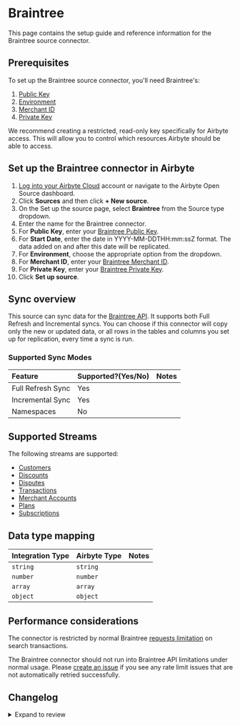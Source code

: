 # Braintree

This page contains the setup guide and reference information for the Braintree source connector.

## Prerequisites

To set up the Braintree source connector, you'll need Braintree's:

1. [Public Key](https://developer.paypal.com/braintree/articles/control-panel/important-gateway-credentials#public-key)
2. [Environment](https://developer.paypal.com/braintree/articles/control-panel/important-gateway-credentials#environment)
3. [Merchant ID](https://developer.paypal.com/braintree/articles/control-panel/important-gateway-credentials#merchant-id)
4. [Private Key](https://developer.paypal.com/braintree/articles/control-panel/important-gateway-credentials#private-key)

We recommend creating a restricted, read-only key specifically for Airbyte access. This will allow you to control which resources Airbyte should be able to access.

## Set up the Braintree connector in Airbyte

1. [Log into your Airbyte Cloud](https://platform/cloud.airbyte.io/workspaces) account or navigate to the Airbyte Open Source dashboard.
2. Click **Sources** and then click **+ New source**.
3. On the Set up the source page, select **Braintree** from the Source type dropdown.
4. Enter the name for the Braintree connector.
5. For **Public Key**, enter your [Braintree Public Key](https://developer.paypal.com/braintree/articles/control-panel/important-gateway-credentials#public-key).
6. For **Start Date**, enter the date in YYYY-MM-DDTHH:mm:ssZ format. The data added on and after this date will be replicated.
7. For **Environment**, choose the appropriate option from the dropdown.
8. For **Merchant ID**, enter your [Braintree Merchant ID](https://developer.paypal.com/braintree/articles/control-panel/important-gateway-credentials#merchant-id).
9. For **Private Key**, enter your [Braintree Private Key](https://developer.paypal.com/braintree/articles/control-panel/important-gateway-credentials#private-key).
10. Click **Set up source**.

## Sync overview

This source can sync data for the [Braintree API](https://developers.braintreepayments.com/start/overview). It supports both Full Refresh and Incremental syncs. You can choose if this connector will copy only the new or updated data, or all rows in the tables and columns you set up for replication, every time a sync is run.

### Supported Sync Modes

| Feature           | Supported?\(Yes/No\) | Notes |
| :---------------- | :------------------- | :---- |
| Full Refresh Sync | Yes                  |       |
| Incremental Sync  | Yes                  |       |
| Namespaces        | No                   |       |

## Supported Streams

The following streams are supported:

- [Customers](https://developer.paypal.com/braintr../reference/request/customer/search)
- [Discounts](https://developer.paypal.com/braintr../reference/response/discount)
- [Disputes](https://developer.paypal.com/braintr../reference/request/dispute/search)
- [Transactions](https://developers.braintreepayments.com/reference/response/transaction/python)
- [Merchant Accounts](https://developer.paypal.com/braintr../reference/response/merchant-account)
- [Plans](https://developer.paypal.com/braintr../reference/response/plan)
- [Subscriptions](https://developer.paypal.com/braintr../reference/response/subscription)

## Data type mapping

| Integration Type | Airbyte Type | Notes |
| :--------------- | :----------- | :---- |
| `string`         | `string`     |       |
| `number`         | `number`     |       |
| `array`          | `array`      |       |
| `object`         | `object`     |       |

## Performance considerations

The connector is restricted by normal Braintree [requests limitation](https://developers.braintreepayments.com/reference/general/searching/search-results/python#search-limit) on search transactions.

The Braintree connector should not run into Braintree API limitations under normal usage. Please [create an issue](https://github.com/airbytehq/airbyte/issues) if you see any rate limit issues that are not automatically retried successfully.

## Changelog

<details>
  <summary>Expand to review</summary>

| Version | Date       | Pull Request                                             | Subject                                              |
| :------ | :--------- | :------------------------------------------------------- | :--------------------------------------------------- |
| 0.3.28 | 2025-02-01 | [52894](https://github.com/airbytehq/airbyte/pull/52894) | Update dependencies |
| 0.3.27 | 2025-01-25 | [51769](https://github.com/airbytehq/airbyte/pull/51769) | Update dependencies |
| 0.3.26 | 2025-01-11 | [51238](https://github.com/airbytehq/airbyte/pull/51238) | Update dependencies |
| 0.3.25 | 2024-12-28 | [50500](https://github.com/airbytehq/airbyte/pull/50500) | Update dependencies |
| 0.3.24 | 2024-12-21 | [50211](https://github.com/airbytehq/airbyte/pull/50211) | Update dependencies |
| 0.3.23 | 2024-12-14 | [49556](https://github.com/airbytehq/airbyte/pull/49556) | Update dependencies |
| 0.3.22 | 2024-12-12 | [49032](https://github.com/airbytehq/airbyte/pull/49032) | Starting with this version, the Docker image is now rootless. Please note that this and future versions will not be compatible with Airbyte versions earlier than 0.64 |
| 0.3.21 | 2024-11-04 | [48212](https://github.com/airbytehq/airbyte/pull/48212) | Update dependencies |
| 0.3.20 | 2024-10-21 | [47062](https://github.com/airbytehq/airbyte/pull/47062) | Update dependencies |
| 0.3.19 | 2024-10-12 | [46849](https://github.com/airbytehq/airbyte/pull/46849) | Update dependencies |
| 0.3.18 | 2024-10-05 | [46496](https://github.com/airbytehq/airbyte/pull/46496) | Update dependencies |
| 0.3.17 | 2024-09-28 | [46180](https://github.com/airbytehq/airbyte/pull/46180) | Update dependencies |
| 0.3.16 | 2024-09-21 | [45810](https://github.com/airbytehq/airbyte/pull/45810) | Update dependencies |
| 0.3.15 | 2024-09-14 | [45555](https://github.com/airbytehq/airbyte/pull/45555) | Update dependencies |
| 0.3.14 | 2024-09-07 | [45310](https://github.com/airbytehq/airbyte/pull/45310) | Update dependencies |
| 0.3.13 | 2024-08-31 | [45041](https://github.com/airbytehq/airbyte/pull/45041) | Update dependencies |
| 0.3.12 | 2024-08-24 | [44287](https://github.com/airbytehq/airbyte/pull/44287) | Update dependencies |
| 0.3.11 | 2024-08-12 | [43953](https://github.com/airbytehq/airbyte/pull/43953) | Corrects timezone handling |
| 0.3.10 | 2024-08-10 | [43666](https://github.com/airbytehq/airbyte/pull/43666) | Update dependencies |
| 0.3.9 | 2024-08-03 | [43225](https://github.com/airbytehq/airbyte/pull/43225) | Update dependencies |
| 0.3.8 | 2024-07-29 | [42848](https://github.com/airbytehq/airbyte/pull/42848) | Corrects pagination issues |
| 0.3.7 | 2024-07-27 | [42796](https://github.com/airbytehq/airbyte/pull/42796) | Update dependencies |
| 0.3.6 | 2024-07-20 | [42372](https://github.com/airbytehq/airbyte/pull/42372) | Update dependencies |
| 0.3.5 | 2024-07-18 | [42096](https://github.com/airbytehq/airbyte/pull/42096) | Adds pagination to get more than 50 records per sync |
| 0.3.4 | 2024-07-13 | [41340](https://github.com/airbytehq/airbyte/pull/41340) | Update dependencies |
| 0.3.3 | 2024-07-09 | [41312](https://github.com/airbytehq/airbyte/pull/41312) | Update dependencies |
| 0.3.2 | 2024-07-06 | [40863](https://github.com/airbytehq/airbyte/pull/40863) | Update dependencies |
| 0.3.1 | 2024-07-02 | [40693](https://github.com/airbytehq/airbyte/pull/40693) | Corrects subscription stream fields |
| 0.2.1 | 2023-11-08 | [31489](https://github.com/airbytehq/airbyte/pull/31489) | Fix transaction stream custom fields |
| 0.2.0 | 2023-07-17 | [29200](https://github.com/airbytehq/airbyte/pull/29200) | Migrate connector to low-code framework |
| 0.1.5 | 2023-05-24 | [26340](https://github.com/airbytehq/airbyte/pull/26340) | Fix error in `check_connection` in integration tests |
| 0.1.4 | 2023-03-13 | [23548](https://github.com/airbytehq/airbyte/pull/23548) | Update braintree python library version to 4.18.1 |
| 0.1.3 | 2021-12-23 | [8434](https://github.com/airbytehq/airbyte/pull/8434) | Update fields in source-connectors specifications |
| 0.1.2 | 2021-12-22 | [9042](https://github.com/airbytehq/airbyte/pull/9042) | Fix `$ref` in schema and spec |
| 0.1.1 | 2021-10-27 | [7432](https://github.com/airbytehq/airbyte/pull/7432) | Dispute model should accept multiple Evidences |
| 0.1.0 | 2021-08-17 | [5362](https://github.com/airbytehq/airbyte/pull/5362) | Initial version |

</details>
